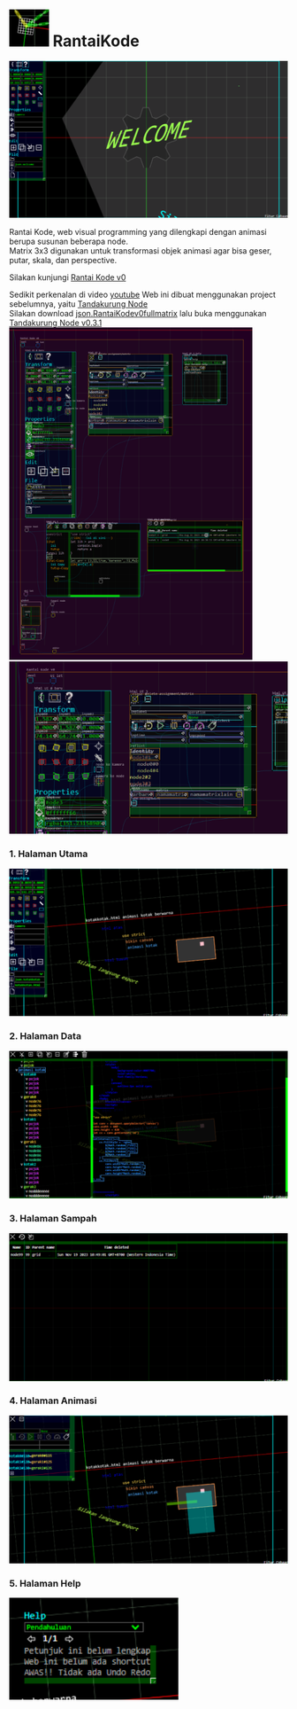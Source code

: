 # ![icon](img/RK0.png) RantaiKode
  
![tampilan gambar](img/welcome.png)  
  
Rantai Kode, web visual programming yang dilengkapi dengan animasi berupa susunan beberapa node.  
Matrix 3x3 digunakan untuk transformasi objek animasi agar bisa geser, putar, skala, dan perspective.  
  
Silakan kunjungi [Rantai Kode v0](https://angkasamuhammad.github.io/RantaiKode/Rantai%20Kode%20v0.html)  

Sedikit perkenalan di video [youtube](https://youtu.be/_nST-Ze7ZLw?si=ROhtkyjg2BAk1wEU  )
Web ini dibuat menggunakan project sebelumnya, yaitu [Tandakurung Node](https://github.com/AngkasaMuhammad/TandakurungNode)  
Silakan download [json.RantaiKodev0fullmatrix](https://github.com/AngkasaMuhammad/RantaiKode/blob/main/js/json.RantaiKodev0fullmatrix) lalu buka menggunakan [Tandakurung Node v0.3.1](https://angkasamuhammad.github.io/TandakurungNode/Tandakurung%20Node%20v0.3.1/Tandakurung%20Node.html)  
![TN0](img/TNProject0.png) ![TN1](img/TNProject1.png)  
  
### 1. Halaman Utama
![Halaman Utama](img/Halaman%20Utama.png) 

### 2. Halaman Data
![Halaman Data](img/Halaman%20Data.png) 

### 3. Halaman Sampah
![Halaman Sampah](img/Halaman%20Sampah.png) 

### 4. Halaman Animasi
![Halaman Animasi](img/Halaman%20Animasi.png) 

### 5. Halaman Help
![Halaman Help](img/Halaman%20Help.png) 

